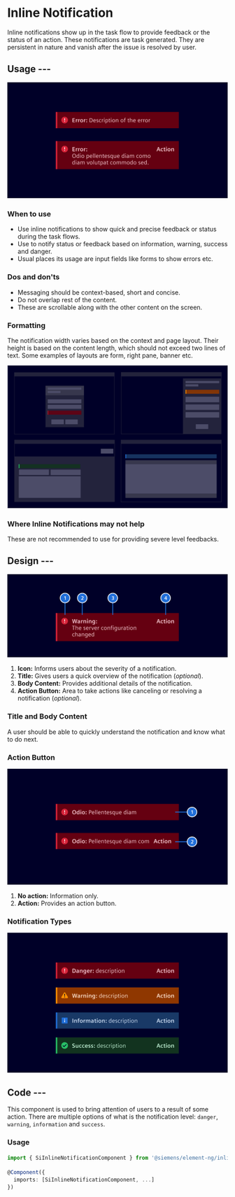 # Inline Notification

Inline notifications show up in the task flow to provide feedback or the status
of an action. These notifications are task generated. They are persistent in
nature and vanish after the issue is resolved by user.

## Usage ---

![Inline Notification](images/inline-notification.png)

### When to use

- Use inline notifications to show quick and precise feedback or status during
  the task flows.
- Use to notify status or feedback based on information, warning, success and
  danger.
- Usual places its usage are input fields like forms to show errors etc.

### Dos and don'ts

- Messaging should be context-based, short and concise.
- Do not overlap rest of the content.
- These are scrollable along with the other content on the screen.

### Formatting

The notification width varies based on the context and page layout. Their height
is based on the content length, which should not exceed two lines of text. Some
examples of layouts are form, right pane, banner etc.

![Inline Notification Formatting](images/inline-notification-formatting.png)

### Where Inline Notifications may not help

These are not recommended to use for providing severe level feedbacks.

## Design ---

![Inline Notification Specification](images/inline-notification-usage-construction.png)

1. **Icon:** Informs users about the severity of a notification.
2. **Title:** Gives users a quick overview of the notification (*optional*).
3. **Body Content:** Provides additional details of the notification.
4. **Action Button:** Area to take actions like canceling or resolving a notification (*optional*).

### Title and Body Content

A user should be able to quickly understand the notification and know what to do next.

### Action Button

![Inline Notification Actions](images/inline-notification-usage-actions.png)

1. **No action:** Information only.
2. **Action:** Provides an action button.

### Notification Types

![Inline Notification Variations](images/inline-notification-usage-variations.png)

## Code ---

This component is used to bring attention of users to a result of some action.
There are multiple options of what is the notification level: `danger`,
`warning`, `information` and `success`.

### Usage

```ts
import { SiInlineNotificationComponent } from '@siemens/element-ng/inline-notification';

@Component({
  imports: [SiInlineNotificationComponent, ...]
})
```

<si-docs-component example="si-inline-notification/si-inline-notification" height="310"></si-docs-component>

<si-docs-api component="SiInlineNotificationComponent"></si-docs-api>

<si-docs-types></si-docs-types>
